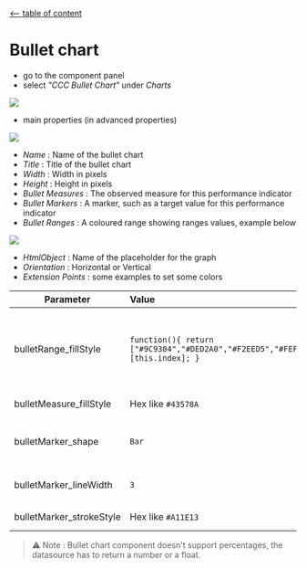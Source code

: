 [<-- table of content](Annexes.md)

# Bullet chart

* go to the component panel
* select *"CCC Bullet Chart"* under *Charts*

![](https://i.imgur.com/PVIYnnY.png)

* main properties (in advanced properties)

![](https://i.imgur.com/cfe6mvk.png)

* *Name* : Name of the bullet chart
* *Title* : Title of the bullet chart
* *Width* : Width in pixels
* *Height* : Height in pixels
* *Bullet Measures* : The observed measure for this performance indicator
* *Bullet Markers* : A marker, such as a target value for this performance indicator
* *Bullet Ranges* : A coloured range showing ranges values, example below

 ![](https://i.imgur.com/cvWLHsZ.png)
 
+ *HtmlObject* : Name of the placeholder for the graph
+ *Orientation* : Horizontal or Vertical
+ *Extension Points* : some examples to set some colors

Parameter                | Value              | Description
-------------------------|:----               | ---
bulletRange_fillStyle    | `function(){ return ["#9C9384","#DED2A0","#F2EED5","#FEFDF9"][this.index]; }` | Changes the fill color for the ranges defined in Bullet Ranges
bulletMeasure_fillStyle  | Hex like `#43578A` | Color of the bar
bulletMarker_shape       | `Bar`              | Shape of the Marker (Target) symbol
bulletMarker_lineWidth   | `3`                | Width of the Marker symbol
bulletMarker_strokeStyle | Hex like `#A11E13` | Color of the line

> ⚠️ Note : Bullet chart component doesn't support percentages, the datasource has to return a number or a float.
